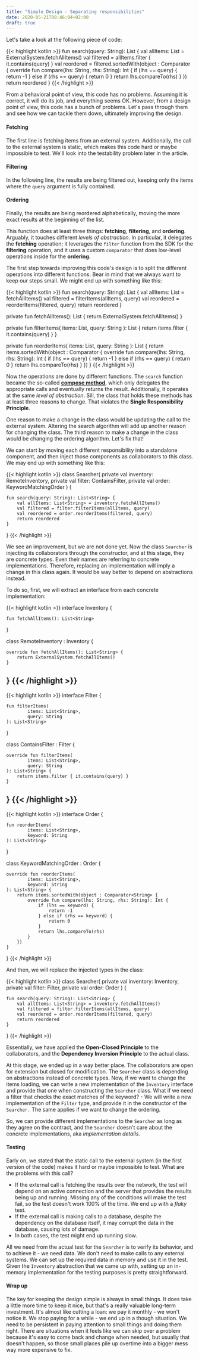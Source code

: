 ```yaml
---
title: "Simple Design - Separating responsibilities"
date: 2020-05-21T08:46:04+02:00
draft: true
---
```


Let's take a look at the following piece of code:

{{< highlight kotlin >}}
fun search(query: String): List<String> {
    val allItems: List<String> = ExternalSystem.fetchAllItems()
    val filtered = allItems.filter { it.contains(query) }
    val reordered = filtered.sortedWith(object : Comparator<String> {
        override fun compare(lhs: String, rhs: String): Int {
            if (lhs == query) {
                return -1
            } else if (rhs == query) {
                return 0
            }
            return lhs.compareTo(rhs)
        }
    })
    return reordered
}
{{< /highlight >}}

From a behavioral point of view, this code has no problems. Assuming it is correct, it will do its job, and everything seems OK.
However, from a design point of view, this code has a bunch of problems. Let's pass through them and see how we can tackle them down, ultimately improving the design.

#### Fetching
The first line is fetching items from an external system. Additionally, the call to the external system is static, which makes this code hard or maybe impossible to test. We'll look into the testability problem later in the article.

#### Filtering
In the following line, the results are being filtered out, keeping only the items where the `query` argument is fully contained.

#### Ordering
Finally, the results are being reordered alphabetically, moving the more exact results at the beginning of the list.


This function does at least three things: **fetching**, **filtering**, and **ordering**. Arguably, it touches different *levels of abstraction*. In particular, it delegates the **fetching** operation; it leverages the `filter` function from the SDK for the **filtering** operation, and it uses a custom `comparator` that does low-level operations inside for the **ordering**.

The first step towards improving this code's design is to split the different operations into different functions. Bear in mind that we always want to keep our steps small. We might end up with something like this:

{{< highlight kotlin >}}
fun search(query: String): List<String> {
    val allItems: List<String> = fetchAllItems()
    val filtered = filterItems(allItems, query)
    val reordered = reorderItems(filtered, query)
    return reordered
}

private fun fetchAllItems(): List<String> {
    return ExternalSystem.fetchAllItems()
}

private fun filterItems(
        items: List<String>,
        query: String
): List<String> {
    return items.filter { it.contains(query) }
}

private fun reorderItems(
        items: List<String>,
        query: String
): List<String> {
    return items.sortedWith(object : Comparator<String> {
        override fun compare(lhs: String, rhs: String): Int {
            if (lhs == query) {
                return -1
            } else if (rhs == query) {
                return 0
            }
            return lhs.compareTo(rhs)
        }
    })
}
{{< /highlight >}}

Now the operations are done by different functions. The `search` function became the so-called [**compose method**](https://scrutinizer-ci.com/docs/refactorings/compose-method), which only delegates the appropriate calls and eventually returns the result. Additionally, it operates at the same *level of abstraction*.
Sill, the class that holds these methods has at least three reasons to change. That violates the **Single Responsibility Principle**.

One reason to make a change in the class would be updating the call to the external system. Altering the search algorithm will add up another reason for changing the class. The third reason to make a change in the class would be changing the ordering algorithm. Let's fix that!

We can start by moving each different responsibility into a standalone component, and then inject those components as collaborators to this class. We may end up with something like this:

{{< highlight kotlin >}}
class Searcher(
        private val inventory: RemoteInventory,
        private val filter: ContainsFilter,
        private val order: KeywordMatchingOrder
) {

    fun search(query: String): List<String> {
        val allItems: List<String> = inventory.fetchAllItems()
        val filtered = filter.filterItems(allItems, query)
        val reordered = order.reorderItems(filtered, query)
        return reordered
    }
}
{{< /highlight >}}

We see an improvement, but we are not done yet. Now the class `Searcher` is injecting its collaborators through the constructor, and at this stage, they are concrete types. Even their names are referring to concrete implementations. Therefore, replacing an implementation will imply a change in this class again. It would be way better to depend on abstractions instead.

To do so, first, we will extract an interface from each concrete implementation:

{{< highlight kotlin >}}
interface Inventory {

    fun fetchAllItems(): List<String>
}

class RemoteInventory : Inventory {

    override fun fetchAllItems(): List<String> {
        return ExternalSystem.fetchAllItems()
    }
}
{{< /highlight >}}
---
{{< highlight kotlin >}}
interface Filter {

    fun filterItems(
            items: List<String>,
            query: String
    ): List<String>
}

class ContainsFilter : Filter {

    override fun filterItems(
            items: List<String>,
            query: String
    ): List<String> {
        return items.filter { it.contains(query) }
    }
}
{{< /highlight >}}
---
{{< highlight kotlin >}}
interface Order {

    fun reorderItems(
            items: List<String>,
            keyword: String
    ): List<String>
}

class KeywordMatchingOrder : Order {

    override fun reorderItems(
            items: List<String>,
            keyword: String
    ): List<String> {
        return items.sortedWith(object : Comparator<String> {
            override fun compare(lhs: String, rhs: String): Int {
                if (lhs == keyword) {
                    return -1
                } else if (rhs == keyword) {
                    return 0
                }
                return lhs.compareTo(rhs)
            }
        })
    }
}
{{< /highlight >}}

And then, we will replace the injected types in the class:

{{< highlight kotlin >}}
class Searcher(
        private val inventory: Inventory,
        private val filter: Filter,
        private val order: Order
) {

    fun search(query: String): List<String> {
        val allItems: List<String> = inventory.fetchAllItems()
        val filtered = filter.filterItems(allItems, query)
        val reordered = order.reorderItems(filtered, query)
        return reordered
    }
}
{{< /highlight >}}

Essentially, we have applied the **Open-Closed Principle** to the collaborators, and the **Dependency Inversion Principle** to the actual class.

At this stage, we ended up in a way better place. The collaborators are open for extension but closed for modification. The `Searcher` class is depending on abstractions instead of concrete types. Now, if we want to change the items loading, we can write a new implementation of the `Inventory` interface and provide that one when constructing the `Searcher` class. What if we need a filter that checks the exact matches of the keyword? - We will write a new implementation of the `Filter` type, and provide it in the constructor of the `Searcher.` The same applies if we want to change the ordering.

So, we can provide different implementations to the `Searcher` as long as they agree on the contract, and the `Searcher` doesn't care about the concrete implementations, aka *implementation details*.

#### Testing
Early on, we stated that the static call to the external system (in the first version of the code) makes it hard or maybe impossible to test. What are the problems with this call?
 - If the external call is fetching the results over the network, the test will depend on an active connection and the server that provides the results being up and running. Missing any of the conditions will make the test fail, so the test doesn't work 100% of the time. We end up with a *flaky* test.
 - If the external call is making calls to a database, despite the dependency on the database itself, it may corrupt the data in the database, causing lots of damage.
 - In both cases, the test might end up running slow.

All we need from the actual test for the `Searcher` is to verify its behavior, and to achieve it - we need data. We don't need to make calls to any external systems. We can set up the required data in memory and use it in the test. Given the `Inventory` abstraction that we came up with, setting up an in-memory implementation for the testing purposes is pretty straightforward.

#### Wrap up
The key for keeping the design simple is always in small things. It does take a little more time to keep it nice, but that's a really valuable long-term investment. It's almost like cutting a loan: we pay it monthly - we won't notice it. We stop paying for a while - we end up in a though situation. We need to be persistent in paying attention to small things and doing them right. There are situations when it feels like we can skip over a problem because it's easy to come back and change when needed, but usually that doesn't happen, so those small places pile up overtime into a bigger mess way more expensive to fix.

